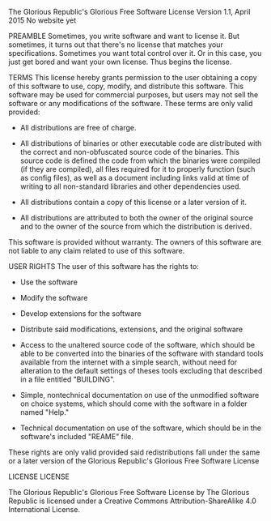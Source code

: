The Glorious Republic's Glorious Free Software License
Version 1.1, April 2015
No website yet

PREAMBLE
Sometimes, you write software and want to license it. But sometimes, it turns out that there's no license that matches your specifications. Sometimes you want total control over it. Or in this case, you just get bored and want your own license. Thus begins the license.

TERMS
This license hereby grants permission to the user obtaining a copy of this software to use, copy, modify, and distribute this software. This software may be used for commercial purposes, but users may not sell the software or any modifications of the software. These terms are only valid provided:

* All distributions are free of charge.

* All distributions of binaries or other executable code are distributed with the correct and non-obfuscated source code of the binaries. This source code is defined the code from which the binaries were compiled (if they are compiled), all files required for it to properly function (such as config files), as well as a document including links valid at time of writing to all non-standard libraries and other dependencies used.

* All distributions contain a copy of this license or a later version of it.

* All distributions are attributed to both the owner of the original source and to the owner of the source from which the distribution is derived.

This software is provided without warranty. The owners of this software are not liable to any claim related to use of this software.

USER RIGHTS
The user of this software has the rights to:
* Use the software

* Modify the software

* Develop extensions for the software

* Distribute said modifications, extensions, and the original software

* Access to the unaltered source code of the software, which should be able to be converted into the binaries of the software with standard tools available from the internet with a simple search, without need for alteration to the default settings of theses tools excluding that described in a file entitled "BUILDING".

* Simple, nontechnical documentation on use of the unmodified software on choice systems, which should come with the software in a folder named "Help."

* Technical documentation on use of the software, which should be in the software's included "REAME" file.



These rights are only valid provided said redistributions fall under the same or a later version of the Glorious Republic's Glorious Free Software License

LICENSE LICENSE

The Glorious Republic's Glorious Free Software License by The Glorious Republic is licensed under a Creative Commons Attribution-ShareAlike 4.0 International License.
